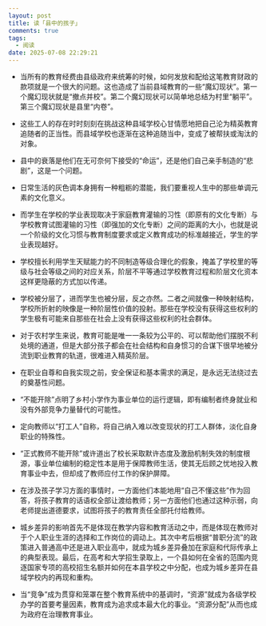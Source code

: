 ```yaml
---
layout: post
title: 读「县中的孩子」
comments: true
tags:
  - 阅读
date: 2025-07-08 22:29:21
---
```

- 当所有的教育经费由县级政府来统筹的时候，如何发放和配给这笔教育财政的款项就是一个很大的问题。这也造成了当前县域教育的一些“魔幻现状”。第一个魔幻现状就是“撤点并校”。第二个魔幻现状可以简单地总结为村里“躺平”。第三个魔幻现状是县里“内卷”。
<!--more-->

- 这些工人的存在时时刻刻在挑战这种县域学校心甘情愿地把自己沦为精英教育追随者的正当性。而县域学校也逐渐在这种追随当中，变成了被帮扶或淘汰的对象。

- 县中的衰落是他们在无可奈何下接受的“命运”，还是他们自己亲手制造的“悲剧”，这是一个问题。

- 日常生活的灰色调本身拥有一种粗粝的潜能，我们要重视人生中的那些单调元素的文化意义。

- 而学生在学校的学业表现取决于家庭教育灌输的习性（即原有的文化专断）与学校教育试图灌输的习性（即强加的文化专断）之间的距离的大小，也就是说一个阶级的文化习惯与教育制度要求或定义教育成功的标准越接近，学生的学业表现越好。

- 学校擅长利用学生天赋能力的不同制造等级合理化的假象，掩盖了学校里的等级与社会等级之间的对应关系，阶层不平等通过学校教育过程和阶层文化资本这样更隐蔽的方式加以传递。

- 学校被分层了，进而学生也被分层，反之亦然。二者之间就像一种映射结构，学校所折射的映像是一种阶层性价值的投射。那些在学校没有获得这些权利的学生极有可能来自那些在社会上没有获得这些权利的社会群体。

- 对于农村学生来说，教育可能是唯一一条较为公平的、可以帮助他们摆脱不利处境的通道，但是大部分孩子都会在社会结构和自身惯习的合谋下很早地被分流到职业教育的轨道，很难进入精英阶层。

- 在职业自尊和自我实现之前，安全保证和基本需求的满足，是永远无法绕过去的奠基性问题。

- “不能开除”点明了乡村小学作为事业单位的运行逻辑，即有编制者终身就业和没有外部竞争力量替代的可能性。

- 定向教师以“打工人”自称，将自己纳入难以改变现状的打工人群体，淡化自身职业的特殊性。

- “正式教师不能开除”或许道出了校长采取默许态度及激励机制失效的制度根源，事业单位编制的稳定性本是用于保障教师生活，使其无后顾之忧地投入教育事业中去，但却成了教师应付工作的保护屏障。

- 在涉及孩子学习方面的事情时，一方面他们本能地用“自己不懂这些”作为回答，将孩子教育的话语权全部让渡给教师；另一方面他们也通过这种示弱，向老师提出道德要求，试图将孩子的教育责任全部托付给教师。

- 城乡差异的影响首先不是体现在教学内容和教育活动之中，而是体现在教师对于个人职业生涯的选择和工作岗位的调动上。其次中考后根据“普职分流”的政策进入普通高中还是进入职业高中，就成为城乡差异叠加在家庭和代际传承上的典型表现。最后，在高考和大学招生录取上，一个县如何在全省的范围内竞逐国家专项的高校招生名额并如何在本县学校之中分配，也成为城乡差异在县域学校内的再现和重构。

- 当“竞争”成为贯穿和笼罩在整个教育系统中的基调时，“资源”就成为各级学校办学的首要考量因素，教育成为追求成本最大化的事业。“资源分配”从而也成为政府在治理教育事业。
